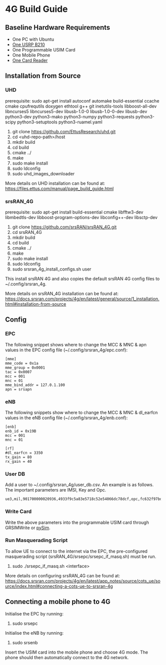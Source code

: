 # 4G Build Guide

## Baseline Hardware Requirements

- One PC with Ubuntu
- [One USRP B210](https://www.ettus.com/all-products/ub210-kit/)
- One Programmable USIM Card
- One Mobile Phone
- [One Card Reader](https://www.amazon.com/MCR3516-Reader-Writer-Programmable-Software/dp/B07PVSPLLH?language=en_US)

## Installation from Source

### UHD

prerequisite: sudo apt-get install autoconf automake build-essential ccache cmake cpufrequtils doxygen ethtool g++ git inetutils-tools libboost-all-dev libncurses5 libncurses5-dev libusb-1.0-0 libusb-1.0-0-dev libusb-dev python3-dev python3-mako python3-numpy python3-requests python3-scipy python3-setuptools python3-ruamel.yaml

1. git clone https://github.com/EttusResearch/uhd.git
2. cd \<uhd-repo-path\>/host
3. mkdir build
4. cd build
5. cmake ../
6. make
7. sudo make install
8. sudo ldconfig
9. sudo uhd_images_downloader

More details on UHD installation can be found at: https://files.ettus.com/manual/page_build_guide.html

### srsRAN_4G

prerequisite: sudo apt-get install build-essential cmake libfftw3-dev libmbedtls-dev libboost-program-options-dev libconfig++-dev libsctp-dev

1. git clone https://github.com/srsRAN/srsRAN_4G.git
2. cd srsRAN_4G
3. mkdir build
4. cd build
5. cmake ../
6. make
7. sudo make install
8. sudo ldconfig
9. sudo srsran_4g_install_configs.sh user

This install srsRAN 4G and also copies the default srsRAN 4G config files to ~/.config/srsran_4g.

More details on srsRAN_4G installation can be found at: https://docs.srsran.com/projects/4g/en/latest/general/source/1_installation.html#installation-from-source

## Config

### EPC

The following snippet shows where to change the MCC & MNC & apn values in the EPC config file (~/.config/srsran_4g/epc.conf):
```
[mme]
mme_code = 0x1a
mme_group = 0x0001
tac = 0x0007
mcc = 001
mnc = 01
mme_bind_addr = 127.0.1.100
apn = srsapn
```

### eNB

The following snippets show where to change the MCC & MNC & dl_earfcn values in the eNB config file (~/.config/srsran_4g/enb.conf):
```
[enb]
enb_id = 0x19B
mcc = 001
mnc = 01
```

```
[rf]
#dl_earfcn = 3350
tx_gain = 80
rx_gain = 40
```

### User DB

Add a user to ~/.config/srsran_4g/user_db.csv. An example is as follows. The important parameters are IMSI, Key and Opc.
```
ue3,mil,901700000020936,4933f9c5a83e5718c52e54066dc78dcf,opc,fc632f97bd249ce0d16ba79e6505d300,9000,0000000060f8,9,dynamic
```

### Write Card

Write the above parameters into the programmable USIM card through GRSIMWrite or [pySim](https://github.com/osmocom/pysim).

### Run Masquerading Script

To allow UE to connect to the internet via the EPC, the pre-configured masquerading script (srsRAN_4G/srsepc/srsepc_if_masq.sh) must be run.

1. sudo ./srsepc_if_masq.sh \<interface\>

More details on configuring srsRAN_4G can be found at:
https://docs.srsran.com/projects/4g/en/latest/app_notes/source/cots_ue/source/index.html#connecting-a-cots-ue-to-srsran-4g

## Connecting a mobile phone to 4G

Initialise the EPC by running:
1. sudo srsepc

Initialise the eNB by running:
1. sudo srsenb

Insert the USIM card into the mobile phone and choose 4G mode. The phone should then automatically connect to the 4G network.
